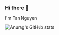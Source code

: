 ### Hi there 👋
I'm Tan Nguyen

![Anurag's GitHub stats](https://github-readme-stats.vercel.app/api?username=TanNguyenNet&count_private=true&theme=dark&show_icons=true)
